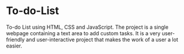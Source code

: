 # To-do-List
To-do List using HTML, CSS and JavaScript.
The project is a single webpage containing a text area to add custom tasks. 
It is a very user-friendly and user-interactive project that makes the work of a user a lot easier.
